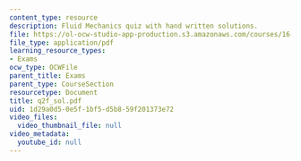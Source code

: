 ```yaml
---
content_type: resource
description: Fluid Mechanics quiz with hand written solutions.
file: https://ol-ocw-studio-app-production.s3.amazonaws.com/courses/16-01-unified-engineering-i-ii-iii-iv-fall-2005-spring-2006/1d29a0d50e5f1bf5d5b859f201373e72_q2f_sol.pdf
file_type: application/pdf
learning_resource_types:
- Exams
ocw_type: OCWFile
parent_title: Exams
parent_type: CourseSection
resourcetype: Document
title: q2f_sol.pdf
uid: 1d29a0d5-0e5f-1bf5-d5b8-59f201373e72
video_files:
  video_thumbnail_file: null
video_metadata:
  youtube_id: null
---
```


